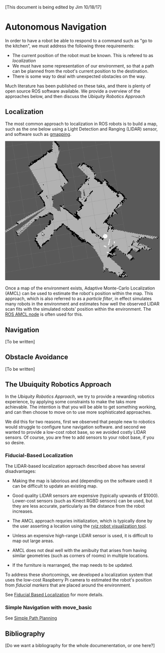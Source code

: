 
[This document is being edited by Jim 10/18/17]

# Autonomous Navigation

In order to have a robot be able to respond to a command such as
"go to the kitchen", we must address the following three requirements:

* The current position of the robot must be known. This is refered to as
  *localization*
* We must have some representation of our environment, so that a path
  can be planned from the robot's current position to the destination.
* There is some way to deal with unexpected obstacles on the way.

Much literature has been published on these taks, and there is plenty of
open source ROS software available.  We provide a overview
of the approaches below, and then discuss the 
*Ubiquity Robotics Approach*

## Localization
 
The most common approach to localization in ROS robots is to build a map,
such as the one below using a Light Detection and Ranging (LIDAR) sensor,
and software such as [gmapping](http://wiki.ros.org/gmapping).

![Lidar map](lidar_map.png)

Once a map of the environment exists, Adaptive Monte-Carlo Localization (AMCL)
can be used to estimate the robot's position within the map. This approach,
which is also referred to as a *particle filter*, in effect simulates many
robots in the environment and estimates how well the observed LIDAR scan
fits with the simulated robots' position within the environment.
The [ROS AMCL node](http://wiki.ros.org/amcl) is often used for this.

## Navigation

[To be written]

## Obstacle Avoidance

[To be written]

## The Ubuiquity Robotics Approach

In the *Ubiquity Robotics Approach*, we try to provide a rewarding robotics
experience, by applying some constraints to make the taks more achievable.
The intention is that you will be able to get something working, and can then
choose to move on to use more sophisticated approaches.

We did this for two reasons, first we observed that people new to robotics
would struggle to configure tune navigation software. and second we wanted
to provide a low-cost robot base, so we avoided costly LIDAR sensors.
Of course, you are free to add sensors to your robot base, if you so desire.

### Fiducial-Based Localization

The LIDAR-based localization approach described above has several
disadvantages:

* Making the map is laborious and (depending on the software used) it
  can be difficult to update an existing map.

* Good quality LIDAR sensors are expensive (typically upwards of $1000).
  Lower-cost sensors (such as Kinect RGBD sensors) can be used, but they are
  less accurate, particularly as the distance from the robot increases.

* The AMCL approach requries initialization, which is typically done
  by the user asserting a location using the
  [rviz robot visualization tool](http://wiki.ros.org/rviz).

* Unless an expensive high-range LIDAR sensor is used, it is difficult
  to map out large areas.

* AMCL does not deal well with the amibuity that arises from having
  similar geometries (such as corners of rooms) in multiple locations.

* If the furniture is rearranged, the map needs to be updated.
  
To address these shortcomings, we developed a localization system that
uses the low-cost Raspberry Pi camera to estimated the robot's position
from *fiducial markers* that are placed around the environment.

See [Fiducial Based Localization](../fiducials/fiducials.md) for more
details.

### Simple Navigation with move_basic

See [Simple Path Planning](../move_basic/move_basic.md)

## Bibliography

[Do we want a bibliography for the whole documenentation, or one here?]